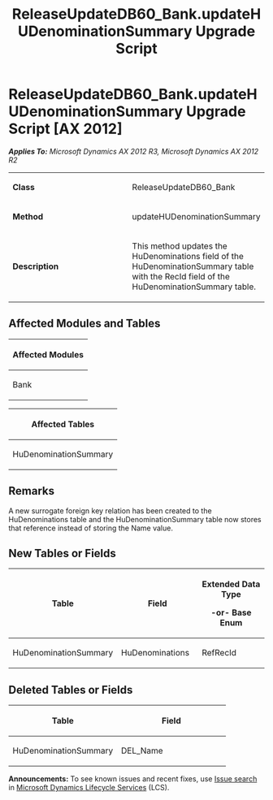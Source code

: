 ﻿---
title: ReleaseUpdateDB60_Bank.updateHUDenominationSummary Upgrade Script
TOCTitle: ReleaseUpdateDB60_Bank.updateHUDenominationSummary Upgrade Script
ms:assetid: 97fc33d0-2c50-85ea-5d93-8a225263c449
ms:mtpsurl: https://msdn.microsoft.com/en-us/library/JJ686227(v=AX.60)
ms:contentKeyID: 49709930
ms.date: 05/18/2015
mtps_version: v=AX.60
---

# ReleaseUpdateDB60\_Bank.updateHUDenominationSummary Upgrade Script [AX 2012]


_**Applies To:** Microsoft Dynamics AX 2012 R3, Microsoft Dynamics AX 2012 R2_

<table>
<colgroup>
<col style="width: 50%" />
<col style="width: 50%" />
</colgroup>
<tbody>
<tr class="odd">
<td><p><strong>Class</strong></p></td>
<td><p>ReleaseUpdateDB60_Bank</p></td>
</tr>
<tr class="even">
<td><p><strong>Method</strong></p></td>
<td><p>updateHUDenominationSummary</p></td>
</tr>
<tr class="odd">
<td><p><strong>Description</strong></p></td>
<td><p>This method updates the HuDenominations field of the HuDenominationSummary table with the RecId field of the HuDenominationSummary table.</p></td>
</tr>
</tbody>
</table>


## Affected Modules and Tables

<table>
<colgroup>
<col style="width: 100%" />
</colgroup>
<thead>
<tr class="header">
<th><p>Affected Modules</p></th>
</tr>
</thead>
<tbody>
<tr class="odd">
<td><p>Bank</p></td>
</tr>
</tbody>
</table>


<table>
<colgroup>
<col style="width: 100%" />
</colgroup>
<thead>
<tr class="header">
<th><p>Affected Tables</p></th>
</tr>
</thead>
<tbody>
<tr class="odd">
<td><p>HuDenominationSummary</p></td>
</tr>
</tbody>
</table>


## Remarks

A new surrogate foreign key relation has been created to the HuDenominations table and the HuDenominationSummary table now stores that reference instead of storing the Name value.

## New Tables or Fields

<table>
<colgroup>
<col style="width: 33%" />
<col style="width: 33%" />
<col style="width: 33%" />
</colgroup>
<thead>
<tr class="header">
<th><p>Table</p></th>
<th><p>Field</p></th>
<th><p>Extended Data Type</p>
<p>-or- Base Enum</p></th>
</tr>
</thead>
<tbody>
<tr class="odd">
<td><p>HuDenominationSummary</p></td>
<td><p>HuDenominations</p></td>
<td><p>RefRecId</p></td>
</tr>
</tbody>
</table>


## Deleted Tables or Fields

<table>
<colgroup>
<col style="width: 50%" />
<col style="width: 50%" />
</colgroup>
<thead>
<tr class="header">
<th><p>Table</p></th>
<th><p>Field</p></th>
</tr>
</thead>
<tbody>
<tr class="odd">
<td><p>HuDenominationSummary</p></td>
<td><p>DEL_Name</p></td>
</tr>
</tbody>
</table>

  
**Announcements:** To see known issues and recent fixes, use [Issue search](http://go.microsoft.com/fwlink/?linkid=389258) in [Microsoft Dynamics Lifecycle Services](http://go.microsoft.com/fwlink/?linkid=306505) (LCS).


